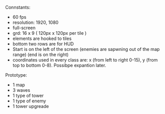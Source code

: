 Connstants:

- 60 fps
- resolution: 1920, 1080
- full-screen
- grd: 16 x 9 ( 120px x 120px per tile )
- elements are hooked to tiles
- bottom two rows are for HUD
- Start is on the left of the screen (enemies are sapwning out of the map range) (end is on the right)
- coordinates used in every class are: x (from left to right 0-15), y (from top to bottom 0-8). Possibpe expantion later.

Prototype:
 - 1 map
 - 3 waves
 - 1 type of tower
 - 1 type of enemy
 - 1 tower upgreade
